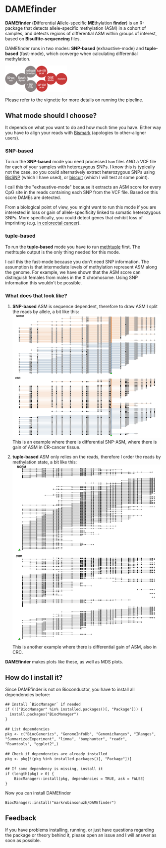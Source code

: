 <!--- [![Build Status](https://travis-ci.com/csoneson/rnaseqworkflow.svg?branch=master)](https://travis-ci.com/csoneson/rnaseqworkflow) -->

# DAMEfinder

**DAMEfinder** (**D**ifferential **A**llele-specific **ME**thylation **finder**) is an R-package that detects allele-specific methylation (ASM) in a cohort of samples, and detects regions of differential ASM within groups of interest, based on **Bisulfite-sequencing** files.

DAMEfinder runs in two modes: **SNP-based** (exhaustive-mode) and **tuple-based** (fast-mode), which converge when calculating differential methylation.

<img src="vignettes/DAMEfinder_workflow.png" width="200">

Please refer to the vignette for more details on running the pipeline.

## What mode should I choose?

It depends on what you want to do and how much time you have. Either way you have to align your reads with [Bismark](https://github.com/FelixKrueger/Bismark) (apologies to other-aligner users).

### SNP-based

To run the **SNP-based** mode you need processed `bam` files *AND* a VCF file for each of your samples with heterozygous SNPs. I know this is typically not the case, so you could alternatively extract heterozygous SNPs using [BisSNP](https://github.com/dnaase/Bis-tools/tree/master/Bis-SNP) (which I have used), or [biscuit](https://github.com/zwdzwd/biscuit) (which I will test at some point).

I call this the "exhaustive-mode" because it extracts an ASM score for every CpG site in the reads containing each SNP from the VCF file. Based on this score DAMEs are detected.

From a biological point of view, you might want to run this mode if you are interested in loss or gain of allele-specificity linked to somatic heterozygous SNPs. More specifically, you could detect genes that exhibit loss of imprinting (e.g. [in colorectal cancer](http://cancerres.aacrjournals.org/content/62/22/6442.long)).

### tuple-based

To run the **tuple-based** mode you have to run [methtuple](https://github.com/PeteHaitch/methtuple) first. The methtuple output is the only thing needed for this mode. 

I call this the fast-mode because you don't need SNP information. The assumption is that intermediate levels of methylation represent ASM along the genome. For example, we have shown that the ASM score can distinguish females from males in the X chromosome. Using SNP information this wouldn't be possible.

### What does that look like?

1. **SNP-based** ASM is sequence dependent, therefore to draw ASM I split the reads by allele, a bit like this:
![](vignettes/MethylcirclesSNP_fullmapq.png)
This is an example where there is differential SNP-ASM, where there is gain of ASM in CR-cancer tissue.

2. **tuple-based** ASM only relies on the reads, therefore I order the reads by methylation state, a bit like this:
![](vignettes/MethylcirclesCpG_topDAME.png)
This is another example where there is differential gain of ASM, also in CRC.

**DAMEfinder** makes plots like these, as well as MDS plots.

## How do I install it?

Since DAMEfinder is not on Bioconductor, you have to install all dependencies before:

```{r}
## Install `BiocManager` if needed
if (!("BiocManager" %in% installed.packages()[, "Package"])) {
  install.packages("BiocManager")
}

## List dependencies
pkg <- c("BiocGenerics", "GenomeInfoDb", "GenomicRanges", "IRanges", 
"SummarizedExperiment", "limma", "bumphunter", "readr", 
"Rsamtools", "ggplot2",)

## Check if dependencies are already installed
pkg <- pkg[!(pkg %in% installed.packages()[, "Package"])]

## If some dependency is missing, install it
if (length(pkg) > 0) {
	BiocManager::install(pkg, dependencies = TRUE, ask = FALSE)
}
```

Now you can install DAMEfinder

```{r}
BiocManager::install("markrobinsonuzh/DAMEfinder")
```

## Feedback

If you have problems installing, running, or just have questions regarding the package or theory behind it, please open an issue and I will answer as soon as possible. 

